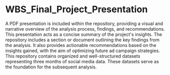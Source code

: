 # WBS_Final_Project_Presentation
A PDF presentation is included within the repository, providing a visual and narrative overview of the analysis process, findings, and recommendations. This presentation acts as a concise summary of the project's insights.
The repository includes a section or document outlining the key findings from the analysis. It also provides actionable recommendations based on the insights gained, with the aim of optimizing future ad campaign strategies.
This repository contains organized and well-structured datasets representing three months of social media data. These datasets serve as the foundation for the subsequent analysis.
